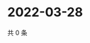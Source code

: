 # 2022-03-28

共 0 条

<!-- BEGIN WEIBO -->
<!-- 最后更新时间 Mon Mar 28 2022 03:00:49 GMT+0800 (China Standard Time) -->

<!-- END WEIBO -->
